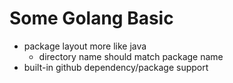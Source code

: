 # Some Golang Basic

- package layout more like java
    - directory name should match package name
- built-in github dependency/package support

